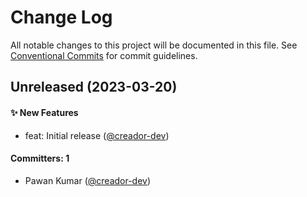 # Change Log

All notable changes to this project will be documented in this file. See [Conventional Commits](https://conventionalcommits.org/) for commit guidelines.

## Unreleased (2023-03-20)

#### ✨ New Features

-   feat: Initial release ([@creador-dev](https://github.com/creador-dev))

#### Committers: 1

-   Pawan Kumar ([@creador-dev](https://github.com/creador-dev))
